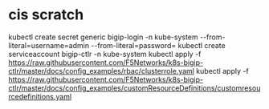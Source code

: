 # cis scratch

kubectl create secret generic bigip-login -n kube-system --from-literal=username=admin --from-literal=password=<SOMEPASSWORD>
kubectl create serviceaccount bigip-ctlr -n kube-system
kubectl apply -f https://raw.githubusercontent.com/F5Networks/k8s-bigip-ctlr/master/docs/config_examples/rbac/clusterrole.yaml
kubectl apply -f https://raw.githubusercontent.com/F5Networks/k8s-bigip-ctlr/master/docs/config_examples/customResourceDefinitions/customresourcedefinitions.yaml